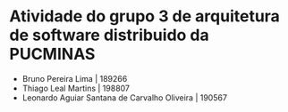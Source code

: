 <h1>Atividade do grupo 3 de arquitetura de software distribuido da PUCMINAS</h1>
<ul>
  <li>Bruno Pereira Lima  | 189266</li>
  <li>Thiago Leal Martins | 198807</li>
  <li>Leonardo Aguiar Santana de Carvalho Oliveira | 190567</li>
</ul>
